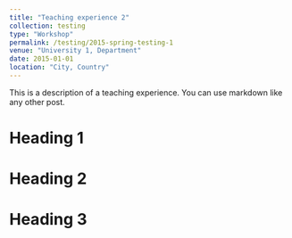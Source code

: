 ```yaml
---
title: "Teaching experience 2"
collection: testing
type: "Workshop"
permalink: /testing/2015-spring-testing-1
venue: "University 1, Department"
date: 2015-01-01
location: "City, Country"
---
```


This is a description of a teaching experience. You can use markdown like any other post.

Heading 1
======

Heading 2
======

Heading 3
======

